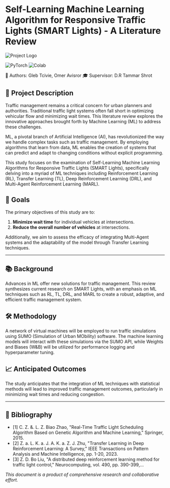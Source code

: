 # Self-Learning Machine Learning Algorithm for Responsive Traffic Lights (SMART Lights) - A Literature Review
![Project Logo](https://github.com/tcivie/SMART-ML/blob/main/DALL·E%202023-11-04%2012.18.58%20-%20Design%20a%20sleek%20and%20modern%20logo%20for%20an%20academic%20AI%20project%20named%20'SMART'%2C%20which%20focuses%20on%20smart%20traffic%20light%20systems.%20The%20logo%20should%20incorporate%20ele.png)

![PyTorch](https://img.shields.io/badge/PyTorch-supported-orange.svg)
![Colab](https://img.shields.io/badge/Colab-compatible-9cf.svg)

👥 Authors: Gleb Tcivie, Omer Avisror
🎓 Supervisor: D.R Tammar Shrot

## 🚦 Project Description

Traffic management remains a critical concern for urban planners and authorities. Traditional traffic light systems often fall short in optimizing vehicular flow and minimizing wait times. This literature review explores the innovative approaches brought forth by Machine Learning (ML) to address these challenges.

ML, a pivotal branch of Artificial Intelligence (AI), has revolutionized the way we handle complex tasks such as traffic management. By employing algorithms that learn from data, ML enables the creation of systems that can predict and adapt to changing conditions without explicit programming.

This study focuses on the examination of Self-Learning Machine Learning Algorithms for Responsive Traffic Lights (SMART Lights), specifically delving into a myriad of ML techniques including Reinforcement Learning (RL), Transfer Learning (TL), Deep Reinforcement Learning (DRL), and Multi-Agent Reinforcement Learning (MARL).

## 🏁 Goals

The primary objectives of this study are to:

1. **Minimize wait time** for individual vehicles at intersections.
2. **Reduce the overall number of vehicles** at intersections.

Additionally, we aim to assess the efficacy of integrating Multi-Agent systems and the adaptability of the model through Transfer Learning techniques.

---

## 📚 Background

Advances in ML offer new solutions for traffic management. This review synthesizes current research on SMART Lights, with an emphasis on ML techniques such as RL, TL, DRL, and MARL to create a robust, adaptive, and efficient traffic management system.

## 🛠 Methodology

A network of virtual machines will be employed to run traffic simulations using SUMO (Simulation of Urban MObility) software. The machine learning models will interact with these simulations via the SUMO API, while Weights and Biases (W&B) will be utilized for performance logging and hyperparameter tuning.

## 📈 Anticipated Outcomes

The study anticipates that the integration of ML techniques with statistical methods will lead to improved traffic management outcomes, particularly in minimizing wait times and reducing congestion.

---

## 📖 Bibliography

- [1] C. Z. &. L. Z. Biao Zhao, "Real-Time Traffic Light Scheduling Algorithm Based on Genetic Algorithm and Machine Learning," Springer, 2015.
- [2] Z. a. L. K. a. J. A. K. a. Z. J. Zhu, "Transfer Learning in Deep Reinforcement Learning: A Survey," IEEE Transactions on Pattern Analysis and Machine Intelligence, pp. 1-20, 2023.
- [3] Z. D. Bo Liu, "A distributed deep reinforcement learning method for traffic light control," Neurocomputing, vol. 490, pp. 390-399,...


*This document is a product of comprehensive research and collaborative effort.*
